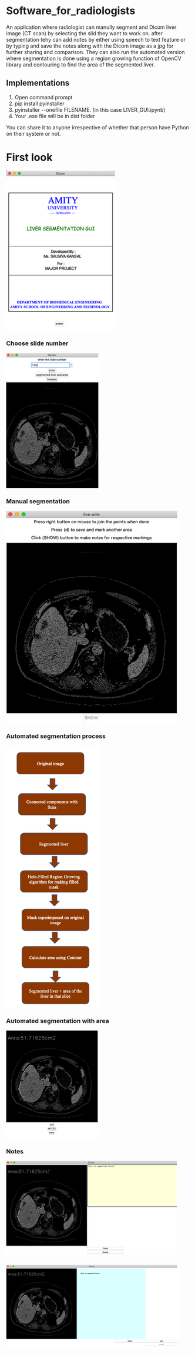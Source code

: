 # Software_for_radiologists
An application where radiologist can manully segment and Dicom liver image (CT scan) by selecting the slid they want to work on. after segmentation tehy can add notes by either using speech to text feature or by typing and save the notes along with the Dicom image as a jpg for further sharing and comparison.
They can also run the automated version where segmentation is done using a region growing function of OpenCV library and contouring to find the area of the segmented liver.

## Implementations

1. Open command prompt
2. pip install pyinstaller
3. pyinstaller --onefile FILENAME. (in this case LIVER_GUI.ipynb)
4. Your .exe file will be in dist folder

You can share it to anyone irrespective of whether that person have Python on their system or not.

# First look
![first look](First_Page.png)

### Choose slide number
![r](CT_slide.png)

### Manual segmentation
![r](manual_segmentation.png)

### Automated segmentation process
![r](Flow_chart.png)

### Automated segmentation with area
![r](Automated_segmentation.png)

### Notes
![r](speech_2text_notes.png)

### ![r](Note_jpg.png)

